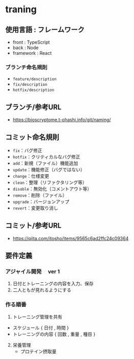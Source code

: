 # traning

## 使用言語 : フレームワーク
* front : TypeScript
* back : Node 
* framework : React

### ブランチ命名規則
* `feature/description`
* `fix/description`
* `hotfix/description`

## ブランチ/参考URL
* https://bioscryptome.t-ohashi.info/git/naming/

## コミット命名規則
* `fix`：バグ修正
* `hotfix`：クリティカルなバグ修正
* `add`：新規（ファイル）機能追加
* `update`：機能修正（バグではない）
* `change`：仕様変更
* `clean`：整理（リファクタリング等）
* `disable`：無効化（コメントアウト等）
* `remove`：削除（ファイル）
* `upgrade`：バージョンアップ
* `revert`：変更取り消し

## コミット/参考URL
* https://qiita.com/itosho/items/9565c6ad2ffc24c09364


## 要件定義

### アジャイル開発　 ver 1
1. 日付とトレーニングの内容を入力、保存
2. 二人ともが見れるようにする

### 作る順番
1. トレーニング管理を共有
  * スケジュール { 日付 , 時間 }
  * トレーニングの内容 { 回数 , 重量 , 種目 }
  
2. 栄養管理
   * プロテイン摂取量